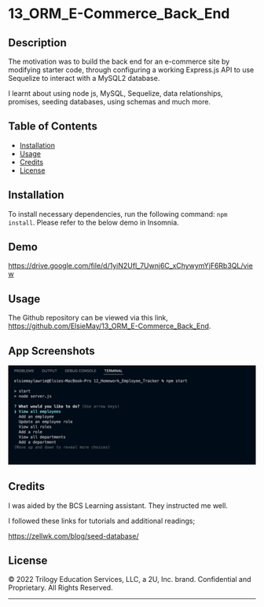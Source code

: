 # 13_ORM_E-Commerce_Back_End

## Description

The motivation was to build the back end for an e-commerce site by modifying starter code, through configuring a working Express.js API to use Sequelize to interact with a MySQL2 database.

I learnt about using node js, MySQL, Sequelize, data relationships, promises, seeding databases, using schemas and much more.

## Table of Contents

- [Installation](#installation)
- [Usage](#usage)
- [Credits](#credits)
- [License](#license)

## Installation

To install necessary dependencies, run the following command: `npm install`. Please refer to the below demo in Insomnia.

## Demo

https://drive.google.com/file/d/1yiN2Ufl_7Uwnj6C_xChywymYjF6Rb3QL/view

## Usage

The Github repository can be viewed via this link, https://github.com/ElsieMay/13_ORM_E-Commerce_Back_End.

## App Screenshots

![Screenshot](https://github.com/ElsieMay/12_Homework_Employee_Tracker/blob/main/images/Screen%20Shot%202022-05-16%20at%2010.44.44%20pm.png)

## Credits

I was aided by the BCS Learning assistant. They instructed me well.

I followed these links for tutorials and additional readings;

https://zellwk.com/blog/seed-database/<br>

## License

© 2022 Trilogy Education Services, LLC, a 2U, Inc. brand. Confidential and Proprietary. All Rights Reserved.

---
